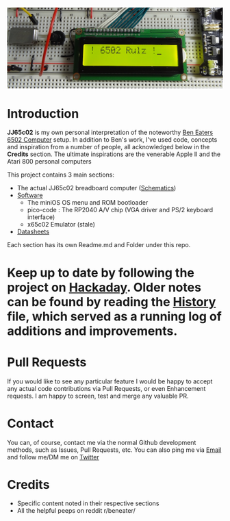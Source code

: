 ![6502 Rulz](./Images/6502-rulz.png)
# Introduction

**JJ65c02** is my own personal interpretation of the noteworthy [Ben Eaters 6502 Computer](https://eater.net/6502) setup. In addition to Ben's work, I've used code, concepts and inspiration from a number of people, all acknowledged below in the **Credits** section. The ultimate inspirations are the venerable Apple II and the Atari 800 personal computers

This project contains 3 main sections:

* The actual JJ65c02 breadboard computer ([Schematics](./Schematics))
* [Software](./Software)
  * The miniOS OS menu and ROM bootloader
  * pico-code : The RP2040 A/V chip (VGA driver and PS/2 keyboard interface)
  * x65c02 Emulator (stale)
* [Datasheets](./Datasheets)

Each section has its own Readme.md and Folder under this repo.

# Keep up to date by following the project on [Hackaday](https://hackaday.io/project/193153-jj65c02). Older notes can be found by reading the [History](./HISTORY.md) file, which served as a running log of additions and improvements.

# Pull Requests

If you would like to see any particular feature I would be happy to accept any actual code contributions via Pull Requests, or even Enhancement requests. I am happy to screen, test and merge any valuable PR.

# Contact

You can, of course, contact me via the normal Github development methods, such as Issues, Pull Requests, etc. You can also ping me via [Email](mailto:jimjag@gmail.com) and follow me/DM me on [Twitter](https://twitter.com/jimjag/)

# Credits

* Specific content noted in their respective sections
* All the helpful peeps on reddit r/beneater/

